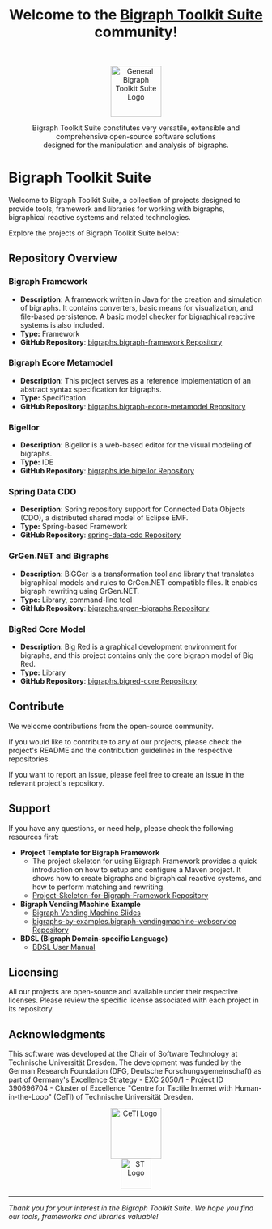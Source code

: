 <h1 align="center">Welcome to the <a href="https://www.bigraphs.org">Bigraph Toolkit Suite</a> community!</h1><br>

<p align="center">
  <a href="https://www.bigraphs.org">
    <img src="https://bigraphs.org/img/logos/bigraph-suite-logo.png" width="100" alt="General Bigraph Toolkit Suite Logo">
  </a>
</p>
<p align="center">
Bigraph Toolkit Suite constitutes very versatile, extensible and comprehensive open-source software solutions <br> designed for the manipulation and analysis of bigraphs.
</p>



# Bigraph Toolkit Suite

Welcome to Bigraph Toolkit Suite, a collection of projects designed to provide tools, framework and libraries for working with bigraphs, bigraphical reactive systems and related technologies. 

Explore the projects of Bigraph Toolkit Suite below:

## Repository Overview

### Bigraph Framework

- **Description**: A framework written in Java for the creation and simulation of bigraphs. It contains converters, basic means for visualization, and file-based persistence. A basic model checker for bigraphical reactive systems is also included.
- **Type:** Framework
- **GitHub Repository**: [bigraphs.bigraph-framework Repository](https://github.com/bigraph-toolkit-suite/bigraphs.bigraph-framework)

### Bigraph Ecore Metamodel

- **Description**: This project serves as a reference implementation of an abstract syntax specification for bigraphs.
- **Type:** Specification
- **GitHub Repository**: [bigraphs.bigraph-ecore-metamodel Repository](https://github.com/bigraph-toolkit-suite/bigraphs.bigraph-ecore-metamodel)

### Bigellor

- **Description**: Bigellor is a web-based editor for the visual modeling of bigraphs.
- **Type:** IDE
- **GitHub Repository**: [bigraphs.ide.bigellor Repository](https://github.com/bigraph-toolkit-suite/bigraphs.ide.bigellor)

### Spring Data CDO

- **Description**: Spring repository support for Connected Data Objects (CDO), a distributed shared model of Eclipse EMF.
- **Type:** Spring-based Framework
- **GitHub Repository**: [spring-data-cdo Repository](https://github.com/bigraph-toolkit-suite/spring-data-cdo)

### GrGen.NET  and Bigraphs

- **Description**: BiGGer is a transformation tool and library that translates bigraphical models and rules to GrGen.NET-compatible files. It enables bigraph rewriting using GrGen.NET.
- **Type:** Library, command-line tool
- **GitHub Repository**: [bigraphs.grgen-bigraphs Repository](https://github.com/bigraph-toolkit-suite/bigraphs.grgen-bigraphs)

### BigRed Core Model
- **Description**: Big Red is a graphical development environment for bigraphs, and this project contains only the core bigraph model of Big Red.
- **Type:** Library
- **GitHub Repository**: [bigraphs.bigred-core Repository](https://github.com/bigraph-toolkit-suite/bigraphs.bigred-core)


## Contribute

We welcome contributions from the open-source community. 

If you would like to contribute to any of our projects, please check the project's README and the contribution guidelines in the respective repositories.

If you want to report an issue, please feel free to create an issue in the relevant project's repository.

## Support

If you have any questions, or need help, please check the following resources first:

- **Project Template for Bigraph Framework**
  - The project skeleton for using Bigraph Framework provides a quick introduction on how to setup and configure a Maven project. It shows how to create bigraphs and bigraphical reactive systems, and how to perform matching and rewriting.
  - [Project-Skeleton-for-Bigraph-Framework Repository](https://github.com/bigraph-toolkit-suite/Project-Skeleton-for-Bigraph-Framework)
- **Bigraph Vending Machine Example**
  - [Bigraph Vending Machine Slides](https://d-nb.info/128701478X/34)
  - [bigraphs-by-examples.bigraph-vendingmachine-webservice Repository](https://github.com/bigraph-toolkit-suite/bigraphs-by-examples.bigraph-vendingmachine-webservice)
- **BDSL (Bigraph Domain-specific Language)**
  - [BDSL User Manual](https://nbn-resolving.org/urn:nbn:de:bsz:14-qucosa2-752170)

## Licensing

All our projects are open-source and available under their respective licenses. 
Please review the specific license associated with each project in its repository.

## Acknowledgments

This software was developed at the Chair of Software Technology at Technische Universität Dresden. 
The development was funded by the German Research Foundation (DFG, Deutsche Forschungsgemeinschaft) as part of Germany's Excellence Strategy - EXC 2050/1 - Project ID 390696704 - Cluster of Excellence "Centre for Tactile Internet with Human-in-the-Loop" (CeTI) of Technische Universität Dresden.

<p align="center">
  <a href="https://ceti.one/"><img src="https://bigraphs.org/img/logos/CeTI_Logo_and_Wordmark.png" width="100" alt="CeTI Logo"></a>
  <br/>
  <a href="https://tu-dresden.de/ing/informatik/smt/st/"><img src="https://bigraphs.org/img/logos/st-logo.png" width="60" alt="ST Logo"></a>
</p>

----

*Thank you for your interest in the Bigraph Toolkit Suite. We hope you find our tools, frameworks and libraries valuable!*
